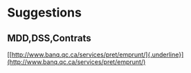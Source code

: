 # Suggestions

## MDD,DSS,Contrats

[[http://www.banq.qc.ca/services/pret/emprunt/]{.underline}](http://www.banq.qc.ca/services/pret/emprunt/)